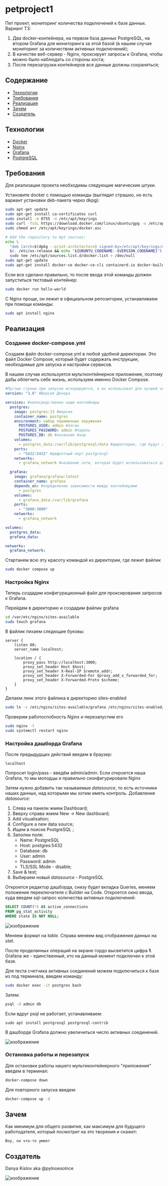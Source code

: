 # petproject1
Пет проект, мониторинг количества подключений к базе данных.
Вариант ТЗ:
  1) Два docker-контейнера, на первом база данных PostgreSQL, на втором Grafana для мониторинга за этой базой (в нашем случае мониторинг за количеством активных подключений);
  2) В качестве веб-сервер - Nginx, проксирует запросы к Grafana, чтобы можно было наблюдать со стороны хоста;
  3) После перезагрузки контейнеров все данные должны сохраняться;

## Содержание
- [Технологии](#технологии)
- [Требования](#требования)
- [Реализация](#реализация)
- [Зачем](#зачем)
- [Создатель](#создатель)

## Технологии
- [Docker](https://www.docker.com/)
- [Nginx](https://www.nginx.org/)
- [Grafana](https://www.grafana.com/)
- [PostgreSQL](https://www.postgresql.org/)

## Требования
Для реализации проекта необходимы следующие магические штуки.

Установите docker с помощью команды (выглядит страшно, но есть вариант установки deb-пакета через dkpg):
```sh
sudo apt-get update
sudo apt-get install ca-certificates curl
sudo install -m 0755 -d /etc/apt/keyrings
sudo curl -fsSL https://download.docker.com/linux/ubuntu/gpg -o /etc/apt/keyrings/docker.asc
sudo chmod a+r /etc/apt/keyrings/docker.asc

# Add the repository to Apt sources:
echo \
  "deb [arch=$(dpkg --print-architecture) signed-by=/etc/apt/keyrings/docker.asc] https://download.docker.com/linux/ubuntu \
  $(. /etc/os-release && echo "${UBUNTU_CODENAME:-$VERSION_CODENAME}") stable" | \
  sudo tee /etc/apt/sources.list.d/docker.list > /dev/null
sudo apt-get update
sudo apt-get install docker-ce docker-ce-cli containerd.io docker-buildx-plugin docker-compose-plugin
```
Если все сделано правильно, то после ввода этой команды должен запуститься тестовый контейнер:

```sh
sudo docker run hello-world
```

C Nginx проще, он лежит в официальном репозитории, устанавливаем при помощи команды: 
```sh
sudo apt install nginx
```

## Реализация

### Создание docker-compose.yml

Создаем файл docker-compose.yml в любой удобной директории. 
Это файл Docker Compose, который будет содержать инструкции, необходимые для запуска и настройки сервисов.

В нашем случае используется мультконтейнерное приложение, поэтому дабы облегчить себе жизнь, используем именно Docker Compose.

```yml
#Пустые строки при запуске игнорируются, я их использовал для лучшей читаемости. Табуляция обязательна!!!
version: "3.8" #Версия Докера

services: #непосредственно наши контейнеры
  postgres:
    image: postgres:13 #версия
    container_name: postgres
    environment: набор переменных окружения
      POSTGRES_USER: admin #логин
      POSTGRES_PASSWORD: admin #пароль
      POSTGRES_DB: db #название базы
    volumes:
      - postgres_data:/var/lib/postgresql/data #директория, где будут сохраняться данные после выполнения контейнера
    ports:
      - "5432:5432" #дефолтный порт postgresql
    networks:
      - grafana_network #название сети, которая будет использоваться для общения между контейнерами

  grafana:
    image: grafana/grafana:latest
    container_name: grafana
    depends_on: #определение зависимости между контейнерами
      - postgres
    volumes:
      - grafana_data:/var/lib/grafana
    ports:
      - "3000:3000"
    networks:
      - grafana_network

volumes:
  postgres_data:
  grafana_data:

networks:
  grafana_network:
```
Стартанем всю эту красоту командой из директории, где лежит файлик
```sh
sudo docker compose up
```

### Настройка Nginx
Теперь создадим конфигурационный файл для проксирования запросов к Grafana.

Перейдем в директорию и создадим файлик grafana
```sh
cd /var/etc/nginx/sites-available
sudo touch grafana
```
В файлик пихаем следющие буковы:
```
server {
    listen 80;
    server_name localhost; 

    location / { 
        proxy_pass http://localhost:3000;
        proxy_set_header Host $host; 
        proxy_set_header X-Real-IP $remote_addr; 
        proxy_set_header X-Forwarded-For $proxy_add_x_forwarded_for;
        proxy_set_header X-Forwarded-Proto $scheme;
    }
}

```
Делаем линк этого файлика в директорию sites-enabled
```sh
sudo ln -s /etc/nginx/sites-available/grafana /etc/nginx/sites-enabled/
```
Проверим работоспобность Nginx и перезапустим его
```sh
sudo nginx -t
sudo systemctl restart nginx
```

### Настройка дашборда Grafana
После предыдудщих действий введем в браузер:
```url
localhost
```
Попросит login/pass - введём admin/admin. Если откроется наша Grafana, то мы молодцы и правильно сконфигурировали Nginx

Затем нужно добавить так называемые _datasource_, то есть источники наших данных, над которыми мы хотим иметь контроль. 
Добавление _datasource_:
  1) Слева на панели жмем Dashboard;
  2) Вверху справа жмем New -> New dashboard;
  3) Add visualisation;
  4) Configure a new data source;
  5) Ищем в поиске PostgreSQL ;
  6) Заполни поля:
     - Name: PostgreSQL
     - Host: postgres:5432
     - Database: db
     - User: admin
     - Password: admin
     - TLS/SSL Mode - disable;
  7) Save & test;
  8) Выбираем новый _datasource_ - PostgreSQL

Откроется редактор дашборда, снизу будет вкладка Queries, меняем положение переключателя с Builder на Code.
Откроется окно ввода, куда введем sql-запрос количества активных подключений:
```sql
SELECT COUNT(*) AS active_connections
FROM pg_stat_activity
WHERE state IS NOT NULL;
```
![изображение](https://github.com/user-attachments/assets/d02833f6-53ed-4242-857a-2afab805c45a)

Меняем формат на _table_.
Справа меняем вид отображения данных на _stat_.

После проделанных операций на экране гордо высветится цифра **1**.
Grafana же - единственный, кто на данный момент подключен к этой базе.

Для теста счетчика активных соединений можем подключиться к базе из под терминала, введем команду:
```sh
sudo docker exec -it postgres bash
```
Затем:
```sh
psql -U admin db
```
Если вдруг psql не работает, устанавливаем:
```
sudo apt install postgresql postgresql-contrib
```
В дашборде Grafana должно увеличиться число активных соединений.

![изображение](https://github.com/user-attachments/assets/74005841-be24-4c87-a097-53a5646cf430)

### Остановка работы и перезапуск
Для остановки работы нашего мультиконтейнерного "приложения" введем в терминал:
```sh
docker-compose down
```
Для повторного запуска введем:
```sh
docker-compose up -d
```

## Зачем 
Как минимум для общего развития, как максимум для будущего работодателя, который посмотрит на это творения и скажет:
```
Воу, он что-то умеет
```

## Создатель
Danya Kislov aka @pylnoesolnce

![изображение](https://github.com/user-attachments/assets/1c1d1a2d-4654-4fd1-ab50-c2674a4decec)

